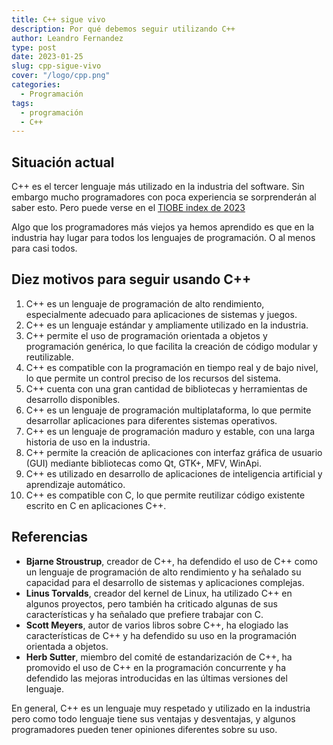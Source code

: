 ```yaml
---
title: C++ sigue vivo
description: Por qué debemos seguir utilizando C++
author: Leandro Fernandez
type: post
date: 2023-01-25
slug: cpp-sigue-vivo
cover: "/logo/cpp.png"
categories:
  - Programación
tags:
  - programación
  - C++
---
```


## Situación actual

C++ es el tercer lenguaje más utilizado en la industria del software. Sin embargo mucho programadores con poca experiencia se sorprenderán al saber esto. Pero puede verse en el [TIOBE index de 2023](https://www.tiobe.com/tiobe-index/)

Algo que los programadores más viejos ya hemos aprendido es que en la industria hay lugar para todos los lenguajes de programación. O al menos para casi todos.

## Diez motivos para seguir usando C++

1. C++ es un lenguaje de programación de alto rendimiento, especialmente adecuado para aplicaciones de sistemas y juegos.
1. C++ es un lenguaje estándar y ampliamente utilizado en la industria.
1. C++ permite el uso de programación orientada a objetos y programación genérica, lo que facilita la creación de código modular y reutilizable.
1. C++ es compatible con la programación en tiempo real y de bajo nivel, lo que permite un control preciso de los recursos del sistema.
1. C++ cuenta con una gran cantidad de bibliotecas y herramientas de desarrollo disponibles.
1. C++ es un lenguaje de programación multiplataforma, lo que permite desarrollar aplicaciones para diferentes sistemas operativos.
1. C++ es un lenguaje de programación maduro y estable, con una larga historia de uso en la industria.
1. C++ permite la creación de aplicaciones con interfaz gráfica de usuario (GUI) mediante bibliotecas como Qt, GTK+, MFV, WinApi.
1. C++ es utilizado en desarrollo de aplicaciones de inteligencia artificial y aprendizaje automático.
1. C++ es compatible con C, lo que permite reutilizar código existente escrito en C en aplicaciones C++.

## Referencias

- **Bjarne Stroustrup**, creador de C++, ha defendido el uso de C++ como un lenguaje de programación de alto rendimiento y ha señalado su capacidad para el desarrollo de sistemas y aplicaciones complejas.
- **Linus Torvalds**, creador del kernel de Linux, ha utilizado C++ en algunos proyectos, pero también ha criticado algunas de sus características y ha señalado que prefiere trabajar con C.
- **Scott Meyers**, autor de varios libros sobre C++, ha elogiado las características de C++ y ha defendido su uso en la programación orientada a objetos.
- **Herb Sutter**, miembro del comité de estandarización de C++, ha promovido el uso de C++ en la programación concurrente y ha defendido las mejoras introducidas en las últimas versiones del lenguaje.

En general, C++ es un lenguaje muy respetado y utilizado en la industria pero como todo lenguaje tiene sus ventajas y desventajas, y algunos programadores pueden tener opiniones diferentes sobre su uso.